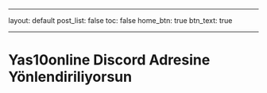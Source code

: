
---
layout: default
post_list: false
toc: false
home_btn: true
btn_text: true


---

# Yas10online Discord Adresine Yönlendiriliyorsun

<meta http-equiv="refresh" content="5; url=https://discord.gg/KFds4rAbrU" />
